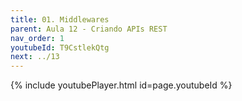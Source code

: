 ```yaml
---
title: 01. Middlewares
parent: Aula 12 - Criando APIs REST
nav_order: 1
youtubeId: T9CstlekQtg
next: ../13
---
```


{% include youtubePlayer.html id=page.youtubeId %}

